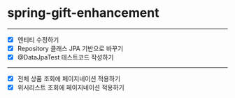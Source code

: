 # spring-gift-enhancement

---

- [x] 엔티티 수정하기
- [x] Repository 클래스 JPA 기반으로 바꾸기
- [x] @DataJpaTest 테스트코드 작성하기

---

- [x] 전체 상품 조회에 페이지네이션 적용하기
- [x] 위시리스트 조회에 페이지네이션 적용하기